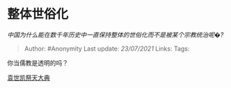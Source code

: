 # 整体世俗化
*中国为什么能在数千年历史中一直保持整体的世俗化而不是被某个宗教统治呢�?*

> Author: #Anonymity
Last update: *23/07/2021* 
Links:
Tags:  

 
你当儒教是透明的吗？

[袁世凯祭天大典](https://link.zhihu.com/?target=https%3A//b23.tv/av15024477)

